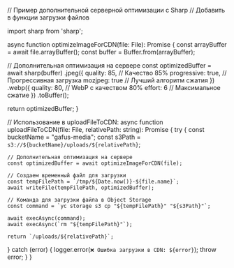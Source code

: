 // Пример дополнительной серверной оптимизации с Sharp
// Добавить в функции загрузки файлов

import sharp from 'sharp';

async function optimizeImageForCDN(file: File): Promise<Buffer> {
  const arrayBuffer = await file.arrayBuffer();
  const buffer = Buffer.from(arrayBuffer);
  
  // Дополнительная оптимизация на сервере
  const optimizedBuffer = await sharp(buffer)
    .jpeg({ 
      quality: 85,        // Качество 85%
      progressive: true,  // Прогрессивная загрузка
      mozjpeg: true      // Лучший алгоритм сжатия
    })
    .webp({ 
      quality: 80,        // WebP с качеством 80%
      effort: 6          // Максимальное сжатие
    })
    .toBuffer();
    
  return optimizedBuffer;
}

// Использование в uploadFileToCDN:
async function uploadFileToCDN(file: File, relativePath: string): Promise<string> {
  try {
    const bucketName = "gafus-media";
    const s3Path = `s3://${bucketName}/uploads/${relativePath}`;
    
    // Дополнительная оптимизация на сервере
    const optimizedBuffer = await optimizeImageForCDN(file);
    
    // Создаем временный файл для загрузки
    const tempFilePath = `/tmp/${Date.now()}-${file.name}`;
    await writeFile(tempFilePath, optimizedBuffer);
    
    // Команда для загрузки файла в Object Storage
    const command = `yc storage s3 cp "${tempFilePath}" "${s3Path}"`;
    
    await execAsync(command);
    await execAsync(`rm "${tempFilePath}"`);
    
    return `/uploads/${relativePath}`;
  } catch (error) {
    logger.error(`❌ Ошибка загрузки в CDN: ${error}`);
    throw error;
  }
}
